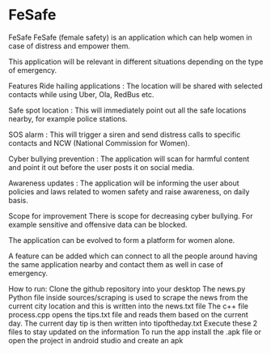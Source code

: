 # FeSafe

FeSafe
FeSafe (female safety) is an application which can help women in case of distress and empower them.

This application will be relevant in different situations depending on the type of emergency.

Features
Ride hailing applications : The location will be shared with selected contacts while using Uber, Ola, RedBus etc.

Safe spot location : This will immediately point out all the safe locations nearby, for example police stations.

SOS alarm : This will trigger a siren and send distress calls to specific contacts and NCW (National Commission for Women).

Cyber bullying prevention : The application will scan for harmful content and point it out before the user posts it on social media.

Awareness updates : The application will be informing the user about policies and laws related to women safety and raise awareness, on daily basis.

Scope for improvement
There is scope for decreasing cyber bullying. For example sensitive and offensive data can be blocked.

The application can be evolved to form a platform for women alone.

A feature can be added which can connect to all the people around having the same application nearby and contact them as well in case of emergency.

How to run:
Clone the github repository into your desktop
The news.py Python file inside sources/scraping is used to scrape the news from the current city location and this is written into the news.txt file
The c++ file process.cpp opens the tips.txt file and reads them based on the current day. The current day tip is then written into tipoftheday.txt
Execute these 2 files to stay updated on the information
To run the app install the .apk file or open the project in android studio and create an apk
